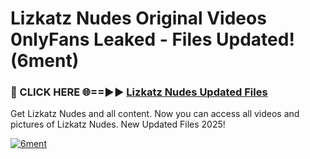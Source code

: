 # Lizkatz Nudes Original Videos 0nlyFans Leaked - Files Updated! (6ment)

<h3>🔴 CLICK HERE 🌐==►► <a href="https://tinyurl.com/y5r63du9" rel="nofollow">Lizkatz Nudes Updated Files</a></h3>

Get Lizkatz Nudes and all content. Now you can access all videos and pictures of Lizkatz Nudes. New Updated Files 2025!

[![6ment](https://i.imgur.com/UVo9nyh.gif)](https://tinyurl.com/y5r63du9)